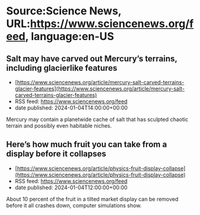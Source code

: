 # Source:Science News, URL:https://www.sciencenews.org/feed, language:en-US

## Salt may have carved out Mercury’s terrains, including glacierlike features
 - [https://www.sciencenews.org/article/mercury-salt-carved-terrains-glacier-features](https://www.sciencenews.org/article/mercury-salt-carved-terrains-glacier-features)
 - RSS feed: https://www.sciencenews.org/feed
 - date published: 2024-01-04T14:00:00+00:00

Mercury may contain a planetwide cache of salt that has sculpted chaotic terrain and possibly even habitable niches.

## Here’s how much fruit you can take from a display before it collapses
 - [https://www.sciencenews.org/article/physics-fruit-display-collapse](https://www.sciencenews.org/article/physics-fruit-display-collapse)
 - RSS feed: https://www.sciencenews.org/feed
 - date published: 2024-01-04T12:00:00+00:00

About 10 percent of the fruit in a tilted market display can be removed before it all crashes down, computer simulations show.

